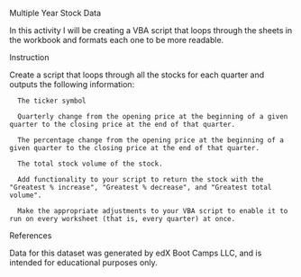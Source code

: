 Multiple Year Stock Data

  In this activity I will be creating a VBA script that loops through the sheets in the workbook and formats each one to be more readable.
  
Instruction

  Create a script that loops through all the stocks for each quarter and outputs the following information:
      
      The ticker symbol
     
      Quarterly change from the opening price at the beginning of a given quarter to the closing price at the end of that quarter.
      
      The percentage change from the opening price at the beginning of a given quarter to the closing price at the end of that quarter.
      
      The total stock volume of the stock.
      
      Add functionality to your script to return the stock with the "Greatest % increase", "Greatest % decrease", and "Greatest total volume".
      
      Make the appropriate adjustments to your VBA script to enable it to run on every worksheet (that is, every quarter) at once.

References
  
  Data for this dataset was generated by edX Boot Camps LLC, and is intended for educational purposes only.
